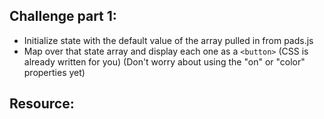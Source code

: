 ## Challenge part 1:
- Initialize state with the default value of the
array pulled in from pads.js
- Map over that state array and display each one
as a `<button>` (CSS is already written for you)
(Don't worry about using the "on" or "color" properties yet)

## Resource: 
